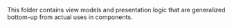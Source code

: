 This folder contains view models and presentation logic that are
generalized bottom-up from actual uses in components.